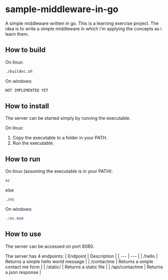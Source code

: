 # sample-middleware-in-go

A simple middleware written in go. This is a learning exercise project.
The idea is to write a simple middleware in which i'm applying the concepts as i learn them.

## How to build

On linux:
```bash
./buildxc.sh
```

On windows:
```powershell
NOT IMPLEMENTED YET
```

## How to install

The server can be started simply by running the executable.

On linux:
1. Copy the executable to a folder in your PATH.
2. Run the executable.


## How to run

On linux (assuming the executable is in your PATH):
```bash
xc
```
else
```bash
./xc
```

On windows:
```powershell
./xc.exe
```

## How to use

The server can be accessed on port 8080.

The server has 4 endpoints:
| Endpoint | Description |
| --- | --- |
| /hello | Returns a simple hello world message |
| /contactme | Returns a simple contact me form |
| /static/ | Returns a static file |
| /api/contactme | Returns a json response |
